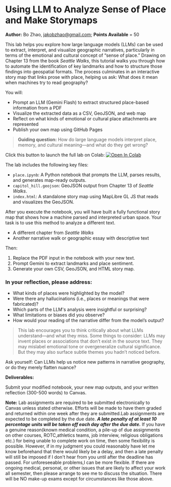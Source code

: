 # Using LLM to Analyze Sense of Place and Make Storymaps

**Author:** Bo Zhao, [jakobzhao@gmail.com](mailto:jakobzhao@gmail.com); **Points Available** = 50

This lab helps you explore how large language models (LLMs) can be used to extract, interpret, and visualize geographic narratives, particularly in terms of the emotional and cultural concept of “sense of place.” Drawing on Chapter 13 from the book *Seattle Walks*, this tutorial walks you through how to automate the identification of key landmarks and how to structure those findings into geospatial formats. The process culminates in an interactive story map that links prose with place, helping us ask: What does it mean when machines try to read geography?

You will:

* Prompt an LLM (Gemini Flash) to extract structured place-based information from a PDF
* Visualize the extracted data as a CSV, GeoJSON, and web map
* Reflect on what kinds of emotional or cultural place attachments are represented
* Publish your own map using GitHub Pages

> **Guiding question:** How do large language models interpret place, memory, and cultural meaning—and what do they get wrong?

Click this button to launch the full lab on Colab:
[![Open In Colab](https://colab.research.google.com/assets/colab-badge.svg)](https://colab.research.google.com/github/jakobzhao/llm-place/blob/main/place.ipynb)

The lab includes the following key files:

* `place.ipynb`: A Python notebook that prompts the LLM, parses results, and generates map-ready outputs.
* `capitol_hill.geojson`: GeoJSON output from Chapter 13 of *Seattle Walks*.
* `index.html`: A standalone story map using MapLibre GL JS that reads and visualizes the GeoJSON.

After you execute the notebook, you will have built a fully functional story map that shows how a machine parsed and interpreted urban space. Your task is to use this method to analyze a different text.


* A different chapter from *Seattle Walks*
* Another narrative walk or geographic essay with descriptive text

Then:

1. Replace the PDF input in the notebook with your new text.
2. Prompt Gemini to extract landmarks and place sentiment.
3. Generate your own CSV, GeoJSON, and HTML story map.

### In your reflection, please address:

* What kinds of places were highlighted by the model?
* Were there any hallucinations (i.e., places or meanings that were fabricated)?
* Which parts of the LLM's analysis were insightful or surprising?
* What limitations or biases did you observe?
* How would your reading of the narrative differ from the model’s output?

> This lab encourages you to think critically about what LLMs understand—and what they miss. Some things to consider: LLMs may invent places or associations that don’t exist in the source text. They may mislabel emotional tone or overgeneralize cultural significance. But they may also surface subtle themes you hadn’t noticed before.

Ask yourself: Can LLMs help us notice new patterns in narrative geography, or do they merely flatten nuance?

**Deliverables:** 

Submit your modified notebook, your new map outputs, and your written reflection (300-500 words) to Canvas.

**Note:** Lab assignments are required to be submitted electronically to Canvas unless stated otherwise. Efforts will be made to have them graded and returned within one week after they are submitted.Lab assignments are expected to be completed by the due date. ***A late penalty of at least 10 percentage units will be taken off each day after the due date.*** If you have a genuine reason(known medical condition, a pile-up of due assignments on other courses, ROTC,athletics teams, job interview, religious obligations etc.) for being unable to complete work on time, then some flexibility is possible. However, if in my judgment you could reasonably have let me know beforehand that there would likely be a delay, and then a late penalty will still be imposed if I don't hear from you until after the deadline has passed. For unforeseeable problems,I can be more flexible. If there are ongoing medical, personal, or other issues that are likely to affect your work all semester, then please arrange to see me to discuss the situation. There will be NO make-up exams except for circumstances like those above.
